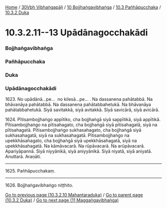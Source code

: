 
[Home](/) / [30Vbh Vibhaṅgapāḷi](/tipitaka/30Vbh.md) / [10 Bojjhaṅgavibhaṅga](/tipitaka/30Vbh/10.md) / [10.3 Pañhāpucchaka](/tipitaka/30Vbh/10/10.3.md) / [10.3.2 Duka](/tipitaka/30Vbh/10/10.3/10.3.2.md)

# 10.3.2.11--13 Upādānagocchakādi

### Bojjhaṅgavibhaṅga

### Pañhāpucchaka

### Duka

### Upādānagocchakādi

1623\. No upādānā…pe…  no kilesā…pe… . Na dassanena pahātabbā. Na bhāvanāya pahātabbā. Na dassanena pahātabbahetukā. Na bhāvanāya pahātabbahetukā. Siyā savitakkā, siyā avitakkā. Siyā savicārā, siyā avicārā.

1624\. Pītisambojjhaṅgo appītiko, cha bojjhaṅgā siyā sappītikā, siyā appītikā. Pītisambojjhaṅgo na pītisahagato, cha bojjhaṅgā siyā pītisahagatā, siyā na pītisahagatā. Pītisambojjhaṅgo sukhasahagato, cha bojjhaṅgā siyā sukhasahagatā, siyā na sukhasahagatā. Pītisambojjhaṅgo na upekkhāsahagato, cha bojjhaṅgā siyā upekkhāsahagatā, siyā na upekkhāsahagatā. Na kāmāvacarā. Na rūpāvacarā. Na arūpāvacarā. Apariyāpannā. Siyā niyyānikā, siyā aniyyānikā. Siyā niyatā, siyā aniyatā. Anuttarā. Araṇāti.

---

1625\. Pañhāpucchakaṃ.



---

1626\. Bojjhaṅgavibhaṅgo niṭṭhito.



[Go to previous page (10.3.2.10 Mahantaraduka)](/tipitaka/30Vbh/10/10.3/10.3.2/10.3.2.10.md) / [Go to parent page (10.3.2 Duka)](/tipitaka/30Vbh/10/10.3/10.3.2.md) / [Go to next page (11 Maggaṅgavibhaṅga)](/tipitaka/30Vbh/11.md)


